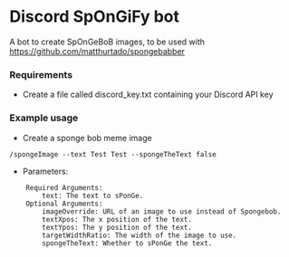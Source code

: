 # Discord SpOnGiFy bot
A bot to create SpOnGeBoB images, to be used with https://github.com/matthurtado/spongebabber

### Requirements
- Create a file called discord_key.txt containing your Discord API key
### Example usage
- Create a sponge bob meme image
```
/spongeImage --text Test Test --spongeTheText false
``` 
- Parameters:
```
    Required Arguments:
        text: The text to sPonGe.
    Optional Arguments:
        imageOverride: URL of an image to use instead of Spongebob.
        textXpos: The x position of the text.
        textYpos: The y position of the text.
        targetWidthRatio: The width of the image to use.
        spongeTheText: Whether to sPonGe the text.
```
